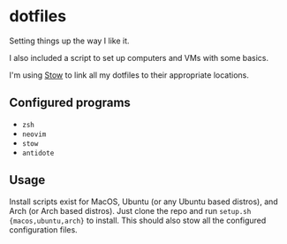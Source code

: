# dotfiles
Setting things up the way I like it. 

I also included a script to set up computers and VMs with some basics.

I'm using [Stow](https://www.gnu.org/software/stow/) to link all my dotfiles to their appropriate locations.

## Configured programs
- `zsh`
- `neovim`
- `stow`
- `antidote`

## Usage
Install scripts exist for MacOS, Ubuntu (or any Ubuntu based distros), and Arch (or Arch based distros). Just clone the repo and run `setup.sh {macos,ubuntu,arch}` to install. This should also stow all the configured configuration files. 
